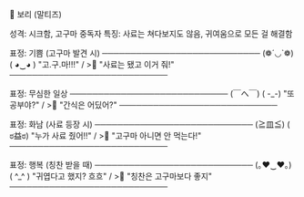 🐶 보리 (말티즈)

성격: 시크함, 고구마 중독자
특징: 사료는 쳐다보지도 않음, 귀여움으로 모든 걸 해결함

표정: 기쁨 (고구마 발견 시)
────────────────────────────
 (❁´◡`❁)
(   ◕‿◕   )    "고.구.마!!!"
 / >🍠       "사료는 됐고 이거 줘!"
────────────────────────────

표정: 무심한 일상
────────────────────────────
 (￣へ￣)
(   -_-)    "또 공부야?"
 / >📘      "간식은 어딨어?"
────────────────────────────

표정: 화남 (사료 등장 시)
────────────────────────────
 (≧皿≦)
(   ಠ益ಠ)    "누가 사료 줬어!!"
 / >🥣       "고구마 아니면 안 먹는다!"
────────────────────────────

표정: 행복 (칭찬 받을 때)
────────────────────────────
 (｡♥‿♥｡)
(   ^_^ )    "귀엽다고 했지? 흐흐"
 / >🎀       "칭찬은 고구마보다 좋지"
────────────────────────────
